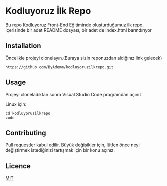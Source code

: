 # Kodluyoruz İlk Repo

Bu repo [Kodluyoruz](https://www.kodluyoruz.org/) Front-End Eğitiminde oluşturduğumuz ilk repo, içerisinde bir adet 
README dosyası, bir adet de index.html barındırıyor

## Installation

Öncelikle projeyi clonelayın.(Buraya sizin reponuzdan aldığınız link gelecek)

 ```
https://github.com/ByAdemm/kodluyoruzilkrepo.git
 ```
 
 ## Usage
 
 Projeyi cloneladıktan sonra Visual Studio Code programdan açınız
 
 Linux için:
 
  ```
cd kodluyoruzilkrepo
code
 ```
 
 ## Contributing
 
 Pull requestler kabul edilir. Büyük değişikler için, lütfen önce neyi değiştirmek 
 istediğinizi tartışmak için bir konu açınız.
 
 ## Licence
 
 [MIT](https://choosealicense.com/licenses/mit/)
 
